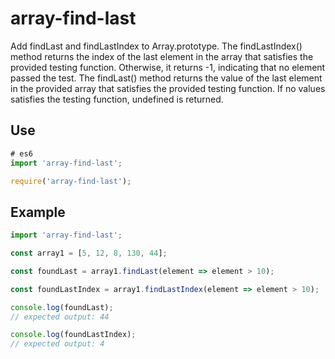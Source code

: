 # array-find-last

Add findLast and findLastIndex to Array.prototype. The findLastIndex() method returns the index of the last element in the array that satisfies the provided testing function. Otherwise, it returns -1, indicating that no element passed the test. The findLast() method returns the value of the last element in the provided array that satisfies the provided testing function. If no values satisfies the testing function, undefined is returned.

## Use

```js
# es6
import 'array-find-last';
```

```js
require('array-find-last');
```
## Example

```js
import 'array-find-last';

const array1 = [5, 12, 8, 130, 44];

const foundLast = array1.findLast(element => element > 10);

const foundLastIndex = array1.findLastIndex(element => element > 10);

console.log(foundLast);
// expected output: 44

console.log(foundLastIndex);
// expected output: 4
```
